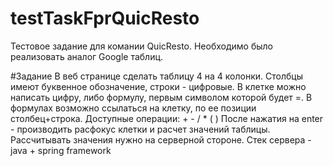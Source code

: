 # testTaskFprQuicResto
Тестовое задание для комании QuicResto.
Необходимо было реализовать аналог Google таблиц.

#Задание
В веб странице сделать таблицу 4 на 4 колонки. Столбцы имеют буквенное обозначение, строки - цифровые.
В клетке можно написать цифру, либо формулу, первым символом которой будет =.
В формулах возможно ссылаться на клетку, по ее позиции столбец+строка.
Доступные операции: + - / * ( )
После нажатия на enter - производить расфокус клетки и расчет значений таблицы.
Рассчитывать значения нужно на серверной стороне.
Стек сервера - java + spring framework
